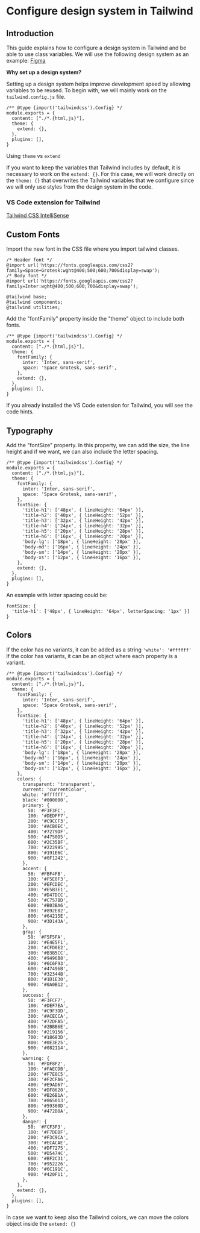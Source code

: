 # Configure design system in Tailwind

## Introduction

This guide explains how to configure a design system in Tailwind and be able to use class variables.
We will use the following design system as an example: [Figma](https://www.figma.com/file/DD4jXGrqqJn1Opgtdg7ChN/Tailwind-Design-System?node-id=902%3A25832)

**Why set up a design system?**

Setting up a design system helps improve development speed by allowing variables to be reused.
To begin with, we will mainly work on the `tailwind.config.js` file.

```
/** @type {import('tailwindcss').Config} */
module.exports = {
  content: ["./*.{html,js}"],
  theme: {
    extend: {},
  },
  plugins: [],
}
```

Using `theme` vs `extend`

If you want to keep the variables that Tailwind includes by default, it is necessary to work on the `extend: {}`. For this case, we will work directly on the `theme: {}` that overwrites the Tailwind variables that we configure since we will only use styles from the design system in the code.

### VS Code extension for Tailwind

[Tailwind CSS IntelliSense](https://marketplace.visualstudio.com/items?itemName=bradlc.vscode-tailwindcss)

## Custom Fonts

Import the new font in the CSS file where you import tailwind classes.

```
/* Header font */
@import url('https://fonts.googleapis.com/css2?family=Space+Grotesk:wght@400;500;600;700&display=swap');
/* Body font */
@import url('https://fonts.googleapis.com/css2?family=Inter:wght@400;500;600;700&display=swap');

@tailwind base;
@tailwind components;
@tailwind utilities;
```

Add the "fontFamily" property inside the "theme" object to include both fonts.

```
/** @type {import('tailwindcss').Config} */
module.exports = {
  content: ["./*.{html,js}"],
  theme: {
    fontFamily: {
      inter: 'Inter, sans-serif',
      space: 'Space Grotesk, sans-serif',
    },
    extend: {},
  },
  plugins: [],
}
```

If you already installed the VS Code extension for Tailwind, you will see the code hints.

## Typography

Add the "fontSize" property. In this property, we can add the size, the line height and if we want, we can also include the letter spacing.

```
/** @type {import('tailwindcss').Config} */
module.exports = {
  content: ["./*.{html,js}"],
  theme: {
    fontFamily: {
      inter: 'Inter, sans-serif',
      space: 'Space Grotesk, sans-serif',
    },
    fontSize: {
      'title-h1': ['48px', { lineHeight: '64px' }],
      'title-h2': ['40px', { lineHeight: '52px' }],
      'title-h3': ['32px', { lineHeight: '42px' }],
      'title-h4': ['24px', { lineHeight: '32px' }],
      'title-h5': ['20px', { lineHeight: '28px' }],
      'title-h6': ['16px', { lineHeight: '20px' }],
      'body-lg': ['18px', { lineHeight: '28px' }],
      'body-md': ['16px', { lineHeight: '24px' }],
      'body-sm': ['14px', { lineHeight: '20px' }],
      'body-xs': ['12px', { lineHeight: '16px' }],
    },
    extend: {},
  },
  plugins: [],
}
```

An example with letter spacing could be:

```
fontSize: {
  'title-h1': ['48px', { lineHeight: '64px', letterSpacing: '1px' }]
}
```

## Colors

If the color has no variants, it can be added as a string `'white': '#ffffff'`
If the color has variants, it can be an object where each property is a variant.

```
/** @type {import('tailwindcss').Config} */
module.exports = {
  content: ["./*.{html,js}"],
  theme: {
    fontFamily: {
      inter: 'Inter, sans-serif',
      space: 'Space Grotesk, sans-serif',
    },
    fontSize: {
      'title-h1': ['48px', { lineHeight: '64px' }],
      'title-h2': ['40px', { lineHeight: '52px' }],
      'title-h3': ['32px', { lineHeight: '42px' }],
      'title-h4': ['24px', { lineHeight: '32px' }],
      'title-h5': ['20px', { lineHeight: '28px' }],
      'title-h6': ['16px', { lineHeight: '20px' }],
      'body-lg': ['18px', { lineHeight: '28px' }],
      'body-md': ['16px', { lineHeight: '24px' }],
      'body-sm': ['14px', { lineHeight: '20px' }],
      'body-xs': ['12px', { lineHeight: '16px' }],
    },
    colors: {
      transparent: 'transparent',
      current: 'currentColor',
      white: '#ffffff',
      black: '#000000',
      primary: {
        50: '#F3F3FC',
        100: '#DEDFF7',
        200: '#C9CCF3',
        300: '#ACB0EC',
        400: '#7279DF',
        500: '#4750D5',
        600: '#2C35BF',
        700: '#222995',
        800: '#191E6C',
        900: '#0F1242',
      },
      accent: {
        50: '#FBF4FB',
        100: '#F5E0F3',
        200: '#EFCDEC',
        300: '#E5B3E1',
        400: '#D47DCC',
        500: '#C757BD',
        600: '#B03BA6',
        700: '#892E82',
        800: '#64215E',
        900: '#3D143A',
      },
      gray: {
        50: '#F5F5FA',
        100: '#E4E5F1',
        200: '#CFD0E2',
        300: '#B3B5CC',
        400: '#9496B8',
        500: '#6C6F93',
        600: '#47496B',
        700: '#32344B',
        800: '#1D1E30',
        900: '#0A0B12',
      },
      success: {
        50: '#F3FCF7',
        100: '#DEF7EA',
        200: '#C9F3DD',
        300: '#ACECCA',
        400: '#72DFA5',
        500: '#2BBB6E',
        600: '#219156',
        700: '#18683D',
        800: '#0E3E25',
        900: '#082114',
      },
      warning: {
        50: '#FDF8F2',
        100: '#FAECDB',
        200: '#F7E0C5',
        300: '#F2CFA6',
        400: '#E9AD67',
        500: '#DF8620',
        600: '#B26B1A',
        700: '#865013',
        800: '#59360D',
        900: '#472B0A',
      },
      danger: {
        50: '#FCF3F3',
        100: '#F7DEDF',
        200: '#F3C9CA',
        300: '#ECACAE',
        400: '#DF7275',
        500: '#D5474C',
        600: '#BF2C31',
        700: '#952226',
        800: '#6C191C',
        900: '#420F11',
      },
    },
    extend: {},
  },
  plugins: [],
}
```

In case we want to keep also the Tailwind colors, we can move the colors object inside the `extend: {}`
